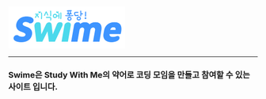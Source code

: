 <img src="./documents/img/logo1.png" alt="swime" style="zoom:25%;" />

---

### Swime은 Study With Me의 약어로 코딩 모임을 만들고 참여할 수 있는 사이트 입니다.

